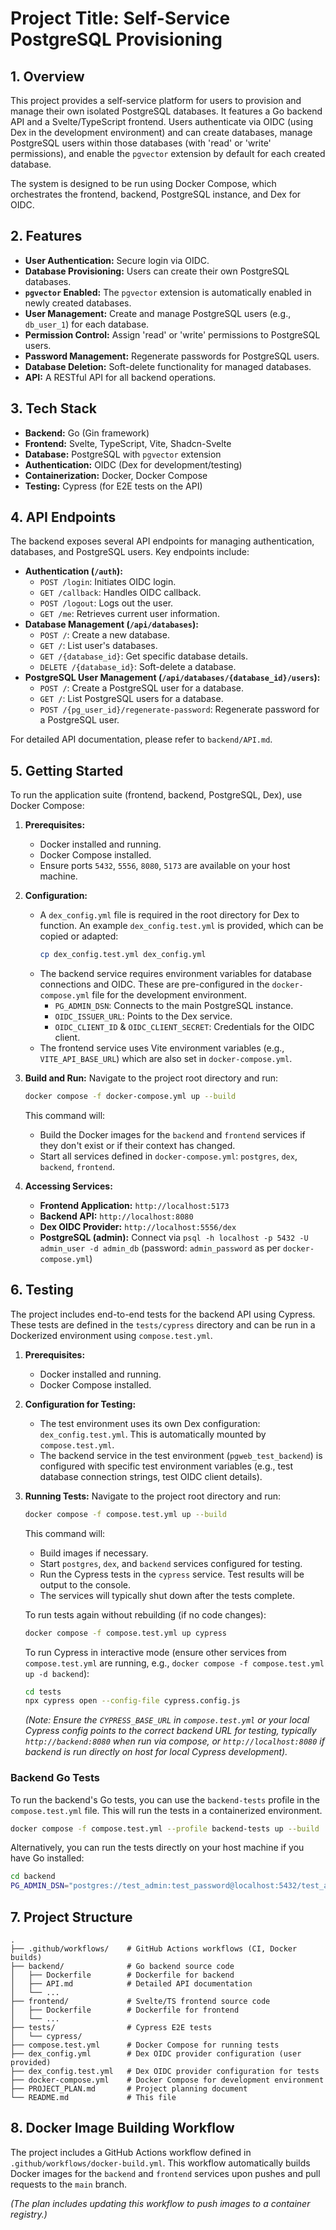 # Project Title: Self-Service PostgreSQL Provisioning

## 1. Overview

This project provides a self-service platform for users to provision and manage their own isolated PostgreSQL databases. It features a Go backend API and a Svelte/TypeScript frontend. Users authenticate via OIDC (using Dex in the development environment) and can create databases, manage PostgreSQL users within those databases (with 'read' or 'write' permissions), and enable the `pgvector` extension by default for each created database.

The system is designed to be run using Docker Compose, which orchestrates the frontend, backend, PostgreSQL instance, and Dex for OIDC.

## 2. Features

*   **User Authentication:** Secure login via OIDC.
*   **Database Provisioning:** Users can create their own PostgreSQL databases.
*   **`pgvector` Enabled:** The `pgvector` extension is automatically enabled in newly created databases.
*   **User Management:** Create and manage PostgreSQL users (e.g., `db_user_1`) for each database.
*   **Permission Control:** Assign 'read' or 'write' permissions to PostgreSQL users.
*   **Password Management:** Regenerate passwords for PostgreSQL users.
*   **Database Deletion:** Soft-delete functionality for managed databases.
*   **API:** A RESTful API for all backend operations.

## 3. Tech Stack

*   **Backend:** Go (Gin framework)
*   **Frontend:** Svelte, TypeScript, Vite, Shadcn-Svelte
*   **Database:** PostgreSQL with `pgvector` extension
*   **Authentication:** OIDC (Dex for development/testing)
*   **Containerization:** Docker, Docker Compose
*   **Testing:** Cypress (for E2E tests on the API)

## 4. API Endpoints

The backend exposes several API endpoints for managing authentication, databases, and PostgreSQL users. Key endpoints include:

*   **Authentication (`/auth`):**
    *   `POST /login`: Initiates OIDC login.
    *   `GET /callback`: Handles OIDC callback.
    *   `POST /logout`: Logs out the user.
    *   `GET /me`: Retrieves current user information.
*   **Database Management (`/api/databases`):**
    *   `POST /`: Create a new database.
    *   `GET /`: List user's databases.
    *   `GET /{database_id}`: Get specific database details.
    *   `DELETE /{database_id}`: Soft-delete a database.
*   **PostgreSQL User Management (`/api/databases/{database_id}/users`):**
    *   `POST /`: Create a PostgreSQL user for a database.
    *   `GET /`: List PostgreSQL users for a database.
    *   `POST /{pg_user_id}/regenerate-password`: Regenerate password for a PostgreSQL user.

For detailed API documentation, please refer to `backend/API.md`.

## 5. Getting Started

To run the application suite (frontend, backend, PostgreSQL, Dex), use Docker Compose:

1.  **Prerequisites:**
    *   Docker installed and running.
    *   Docker Compose installed.
    *   Ensure ports `5432`, `5556`, `8080`, `5173` are available on your host machine.

2.  **Configuration:**
    *   A `dex_config.yml` file is required in the root directory for Dex to function. An example `dex_config.test.yml` is provided, which can be copied or adapted:
        ```bash
        cp dex_config.test.yml dex_config.yml
        ```
    *   The backend service requires environment variables for database connections and OIDC. These are pre-configured in the `docker-compose.yml` file for the development environment.
        *   `PG_ADMIN_DSN`: Connects to the main PostgreSQL instance.
        *   `OIDC_ISSUER_URL`: Points to the Dex service.
        *   `OIDC_CLIENT_ID` & `OIDC_CLIENT_SECRET`: Credentials for the OIDC client.
    *   The frontend service uses Vite environment variables (e.g., `VITE_API_BASE_URL`) which are also set in `docker-compose.yml`.

3.  **Build and Run:**
    Navigate to the project root directory and run:
    ```bash
    docker compose -f docker-compose.yml up --build
    ```
    This command will:
    *   Build the Docker images for the `backend` and `frontend` services if they don't exist or if their context has changed.
    *   Start all services defined in `docker-compose.yml`: `postgres`, `dex`, `backend`, `frontend`.

4.  **Accessing Services:**
    *   **Frontend Application:** `http://localhost:5173`
    *   **Backend API:** `http://localhost:8080`
    *   **Dex OIDC Provider:** `http://localhost:5556/dex`
    *   **PostgreSQL (admin):** Connect via `psql -h localhost -p 5432 -U admin_user -d admin_db` (password: `admin_password` as per `docker-compose.yml`)

## 6. Testing

The project includes end-to-end tests for the backend API using Cypress. These tests are defined in the `tests/cypress` directory and can be run in a Dockerized environment using `compose.test.yml`.

1.  **Prerequisites:**
    *   Docker installed and running.
    *   Docker Compose installed.

2.  **Configuration for Testing:**
    *   The test environment uses its own Dex configuration: `dex_config.test.yml`. This is automatically mounted by `compose.test.yml`.
    *   The backend service in the test environment (`pgweb_test_backend`) is configured with specific test environment variables (e.g., test database connection strings, test OIDC client details).

3.  **Running Tests:**
    Navigate to the project root directory and run:
    ```bash
    docker compose -f compose.test.yml up --build
    ```
    This command will:
    *   Build images if necessary.
    *   Start `postgres`, `dex`, and `backend` services configured for testing.
    *   Run the Cypress tests in the `cypress` service. Test results will be output to the console.
    *   The services will typically shut down after the tests complete.

    To run tests again without rebuilding (if no code changes):
    ```bash
    docker compose -f compose.test.yml up cypress
    ```

    To run Cypress in interactive mode (ensure other services from `compose.test.yml` are running, e.g., `docker compose -f compose.test.yml up -d backend`):
    ```bash
    cd tests
    npx cypress open --config-file cypress.config.js
    ```
    *(Note: Ensure the `CYPRESS_BASE_URL` in `compose.test.yml` or your local Cypress config points to the correct backend URL for testing, typically `http://backend:8080` when run via compose, or `http://localhost:8080` if backend is run directly on host for local Cypress development).*

### Backend Go Tests

To run the backend's Go tests, you can use the `backend-tests` profile in the `compose.test.yml` file. This will run the tests in a containerized environment.

```bash
docker compose -f compose.test.yml --profile backend-tests up --build
```

Alternatively, you can run the tests directly on your host machine if you have Go installed:

```bash
cd backend
PG_ADMIN_DSN="postgres://test_admin:test_password@localhost:5432/test_admin_db?sslmode=disable" go test ./...
```

## 7. Project Structure

```
.
├── .github/workflows/    # GitHub Actions workflows (CI, Docker builds)
├── backend/              # Go backend source code
│   ├── Dockerfile        # Dockerfile for backend
│   ├── API.md            # Detailed API documentation
│   └── ...
├── frontend/             # Svelte/TS frontend source code
│   ├── Dockerfile        # Dockerfile for frontend
│   └── ...
├── tests/                # Cypress E2E tests
│   └── cypress/
├── compose.test.yml      # Docker Compose for running tests
├── dex_config.yml        # Dex OIDC provider configuration (user provided)
├── dex_config.test.yml   # Dex OIDC provider configuration for tests
├── docker-compose.yml    # Docker Compose for development environment
├── PROJECT_PLAN.md       # Project planning document
└── README.md             # This file
```

## 8. Docker Image Building Workflow

The project includes a GitHub Actions workflow defined in `.github/workflows/docker-build.yml`. This workflow automatically builds Docker images for the `backend` and `frontend` services upon pushes and pull requests to the `main` branch.

*(The plan includes updating this workflow to push images to a container registry.)*
